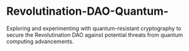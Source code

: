 # Revolutination-DAO-Quantum-
Exploring and experimenting with quantum-resistant cryptography to secure the Revolutination DAO against potential threats from quantum computing advancements.
